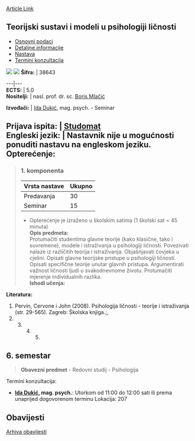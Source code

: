 [Article Link](https://www.fhs.hr/predmet/tsmupl)

## Teorijski sustavi i modeli u psihologiji ličnosti
  * [Osnovni podaci](https://www.fhs.hr/predmet/tsmupl#v1id-523835_355913_1_0 "Osnovni podaci")
  * [Detaljne informacije](https://www.fhs.hr/predmet/tsmupl#v1id-523835_355913_1_1 "Detaljne informacije")
  * [Nastava](https://www.fhs.hr/predmet/tsmupl#v1id-523835_355913_1_2 "Nastava")
  * [Termini konzultacija](https://www.fhs.hr/predmet/tsmupl#v1id-523835_355913_1_3 "Termini konzultacija")


[![](https://www.fhs.hr/img/flags/gif/hr.gif)](https://www.fhs.hr/predmet/tsmupl) [![](https://www.fhs.hr/img/flags/gif/gb.gif)](https://www.fhs.hr/en/course/tsamipp)
**Šifra:** |  38643  
  
---|---  
**ECTS:** |  5.0   
**Nositelji:** |  nasl. prof. dr. sc. [Boris Mlačić](https://www.fhs.hr/djelatnik/boris.mlacic)   
  
**Izvođači:** |  [Ida Dukić](https://www.fhs.hr/djelatnik/ida.dukic), mag. psych. - Seminar  
  
**Prijava ispita:** |  [Studomat](http://www.isvu.hr/studomat)  
**Engleski jezik:** |  Nastavnik nije u mogućnosti ponuditi nastavu na engleskom jeziku.   
**Opterećenje:**  
---  
> ### 1. komponenta
> | Vrsta nastave | Ukupno  
> ---|---  
> Predavanja | 30  
> Seminar | 15  
> * Opterećenje je izraženo u školskim satima (1 školski sat = 45 minuta)   
**Opis predmeta:**  
> Protumačiti studentima glavne teorije (kako klasične, tako i suvremene), modele i istraživanja u psihologiji ličnosti. Povezivati nalaze iz različitih teorija i istraživanja. Objašnjavati čovjeka u cjelini. Opisati glavne teorijske pristupe u psihologiji ličnosti. Opisati specifične teorije unutar glavnih pristupa. Argumentirati važnost ličnosti ljudi u svakodnevnome životu. Protumačiti mjerenje individualnih razlika.  
**Ishodi učenja:**  

  
**Literatura:**  
  1. Pervin, Cervone i John (2008). Psihologija ličnosti - teorije i istraživanja (str. 29-565). Zagreb: Školska knjiga.;, 
  2.   3.   4.   5. 
  
**6. semestar**  
---  
> **Obavezni predmet** - Redovni studij - Psihologija  
>   
Termini konzultacija: 
  * **[Ida Dukić](https://www.fhs.hr/djelatnik/ida.dukic), mag. psych.**: 
Utorkom od 11:00 do 12:00 sati ili prema unaprijed dogovorenom terminu
Lokacija: 207 


## Obavijesti
[Arhiva obavijesti](https://www.fhs.hr/predmet/tsmupl?@=20pla#news_77769 "Arhiva obavijesti")
